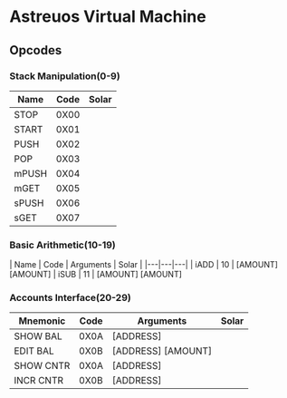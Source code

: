 # Astreuos Virtual Machine

## Opcodes

### Stack Manipulation(0-9)

| Name | Code | Solar |
|---|---|---|
| STOP | 0X00 |
| START | 0X01 |
| PUSH | 0X02 |
| POP | 0X03 |
| mPUSH | 0X04 |
| mGET | 0X05 |
| sPUSH | 0X06 |
| sGET | 0X07 |

### Basic Arithmetic(10-19)

| Name | Code | Arguments | Solar |
|---|---|---|
| iADD | 10 | [AMOUNT] [AMOUNT]
| iSUB | 11 | [AMOUNT] [AMOUNT]

### Accounts Interface(20-29)

| Mnemonic | Code | Arguments | Solar |
|---|---|---|---|
| SHOW BAL | 0X0A | [ADDRESS] |
| EDIT BAL | 0X0B | [ADDRESS] [AMOUNT] |
| SHOW CNTR | 0X0A | [ADDRESS]
| INCR CNTR| 0X0B | [ADDRESS]